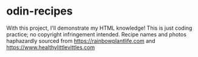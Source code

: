 # odin-recipes

With this project, I'll demonstrate my HTML knowledge! This is just coding practice; no copyright infringement intended. Recipe names and photos haphazardly sourced from https://rainbowplantlife.com and https://www.healthylittlevittles.com 